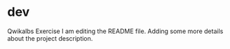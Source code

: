 # dev
Qwikalbs Exercise
I am editing the README file. Adding some more details about the project description.

